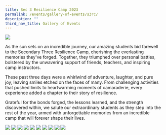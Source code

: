 ```yaml
---
title: Sec 3 Resilience Camp 2023
permalink: /events/gallery-of-events/s3rc/
description: ""
third_nav_title: Gallery of Events
---
```

![](/images/2023%20sec%203%20camp%20(1).jpeg)

As the sun sets on an incredible journey, our amazing students bid farewell to the Secondary Three Resilience Camp, cherishing the everlasting memories they've forged. Together, they triumphed over personal battles, bolstered by the unwavering support of friends, teachers, and inspiring camp instructors.

These past three days were a whirlwind of adventure, laughter, and pure joy, leaving smiles etched on the faces of many. From challenging activities that pushed limits to heartwarming moments of camaraderie, every experience added a chapter to their story of resilience.

Grateful for the bonds forged, the lessons learned, and the strength discovered within, we salute our extraordinary students as they step into the rest of the year, armed with unforgettable memories from an incredible camp that will forever shape their lives.

![](/images/2023%20sec%203%20camp%20(2).jpeg)
![](/images/2023%20sec%203%20camp%20(3).jpeg)
![](/images/2023%20sec%203%20camp%20(4).jpeg)
![](/images/2023%20sec%203%20camp%20(5).jpeg)
![](/images/2023%20sec%203%20camp%20(6).jpeg)
![](/images/2023%20sec%203%20camp%20(7).jpeg)
![](/images/2023%20sec%203%20camp%20(8).jpeg)
![](/images/2023%20sec%203%20camp%20(9).jpeg)
![](/images/2023%20sec%203%20camp%20(10).jpeg)
![](/images/2023%20sec%203%20camp%20(11).jpeg)